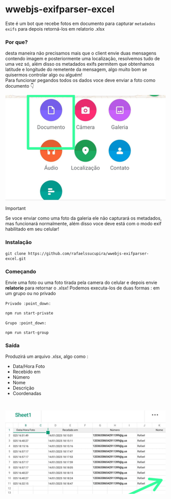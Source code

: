 # wwebjs-exifparser-excel
Este é um bot que recebe fotos em documento para capturar `metadados exifs` para depois retorná-los em relatorio .xlsx<br/>

### Por que?
 desta maneira não precisamos mais que o client envie duas mensagens contendo imagem e posteriormente uma localização, resolvemos tudo de uma vez só, além disso os metadados exifs permitem que obtenhamos latitude e longitude do remetente da mensagem, algo muito bom se quisermos controlar algo ou alguém!<br/>
 Para funcionar pegandos todos os dados voce deve enviar a foto como documento :point_down:<br/>

![Anexando via documento](./exif.jpg)

> [!IMPORTANT]
> Se voce enviar como uma foto da galeria ele não capturará os metadados, mas funcionará normalmente, além disso voce deve está com o modo exif habilitado em seu celular!

### Instalação
```
git clone https://github.com/rafaelssucupira/wwebjs-exifparser-excel.git
```

### Começando
Envie uma foto ou uma foto tirada pela camera do celular e depois envie **relatorio** para retornar o .xlsx!
Podemos executa-los de duas formas : em um grupo ou no privado

`Privado :point_down:`
```
npm run start-private
```
`Grupo :point_down:`
```
npm run start-group
```

### Saída
Produzirá um arquivo .xlsx, algo como :
- Data/Hora Foto
- Recebido em
- Número
- Nome
- Descrição		
- Coordenadas										
<br/>

![relatorio](./report.jpg)
